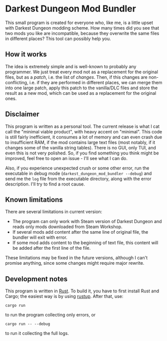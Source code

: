 # Darkest Dungeon Mod Bundler

This small program is created for everyone who, like me, is a little upset with Darkest Dungeon modding scheme. How many times did you see that two mods you like are incompatible, because they overwrite the same files in different places? This tool can possibly help you.

## How it works

The idea is extremely simple and is well-known to probably any programmer. We just treat every mod not as a replacement for the original files, but as a *patch*, i.e. the list of *changes*. Then, if this changes are non-conflicting, i.e. if they are performed in different places, we can merge them into one large patch, apply this patch to the vanilla/DLC files and store the result as a new mod, which can be used as a replacement for the original ones.

## Disclaimer

This program is written as a personal tool. The current release is what I cat call the "minimal viable product", with heavy accent on "minimal". This code is still fairly inefficient, it consumes a lot of memory and can even crash due to insufficient RAM, if the mod contains large text files (most notably, if it changes some of the vanilla string tables). There is no GUI, only TUI, and even this is not very polished. So, if you find something you think might be improved, feel free to open an issue - I'll see what I can do.

Also, if you experience unexpected crush or some other error, run the executable in debug mode (`darkest_dungeon_mod_bundler --debug`) and send me the `log` file from the executable directory, along with the error description. I'll try to find a root cause.

## Known limitations

There are several limitations in current version:
- The program can only work with Steam version of Darkest Dungeon and reads only mods downloaded from Steam Workshop.
- If several mods add content after the same line of original file, the bundler will exit with error.
- If some mod adds content to the beginning of text file, this content will be added after the first line of the file.

These limitations may be fixed in the future versions, although I can't promise anything, since some changes might require major rewrite.

## Development notes

This program is written in [Rust](http://www.rust-lang.org). To build it, you have to first install Rust and Cargo; the easiest way is by using [rustup](https://rustup.rs/). After that, use:
```
cargo run
```
to run the program collecting only errors, or
```
cargo run -- --debug
```
to run it collecting the full logs.